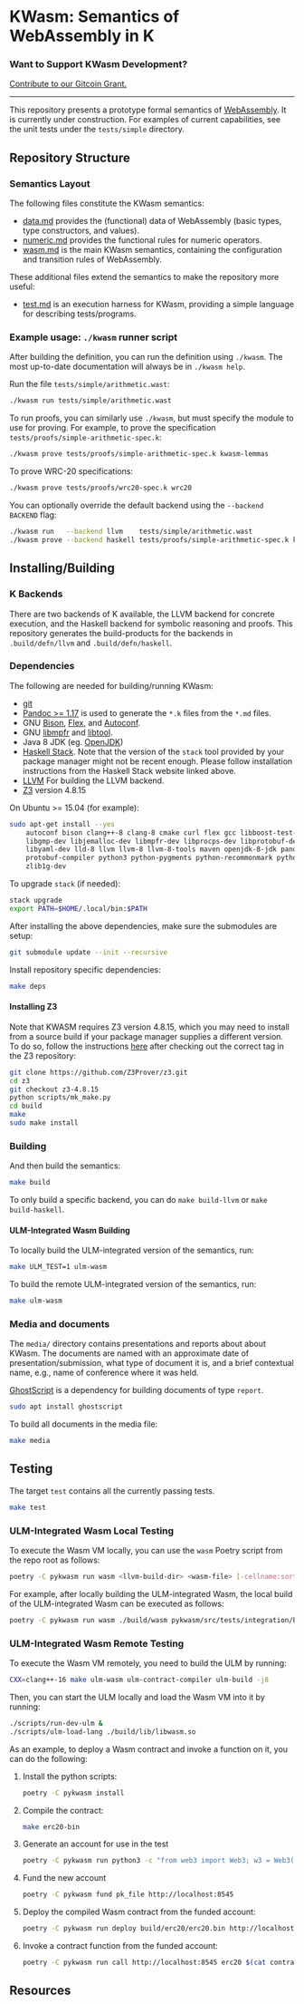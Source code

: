KWasm: Semantics of WebAssembly in K
====================================

### Want to Support KWasm Development?
[Contribute to our Gitcoin Grant.](https://gitcoin.co/grants/592/kewasm-and-kwasm)

---

This repository presents a prototype formal semantics of [WebAssembly].
It is currently under construction.
For examples of current capabilities, see the unit tests under the `tests/simple` directory.

Repository Structure
--------------------

### Semantics Layout

The following files constitute the KWasm semantics:

-   [data.md](data.md) provides the (functional) data of WebAssembly (basic types, type constructors, and values).
-   [numeric.md](numeric.md) provides the functional rules for numeric operators.
-   [wasm.md](wasm.md) is the main KWasm semantics, containing the configuration and transition rules of WebAssembly.

These additional files extend the semantics to make the repository more useful:

-   [test.md](test.md) is an execution harness for KWasm, providing a simple language for describing tests/programs.

### Example usage: `./kwasm` runner script

After building the definition, you can run the definition using `./kwasm`.
The most up-to-date documentation will always be in `./kwasm help`.

Run the file `tests/simple/arithmetic.wast`:

```sh
./kwasm run tests/simple/arithmetic.wast
```

To run proofs, you can similarly use `./kwasm`, but must specify the module to use for proving.
For example, to prove the specification `tests/proofs/simple-arithmetic-spec.k`:

```sh
./kwasm prove tests/proofs/simple-arithmetic-spec.k kwasm-lemmas
```

To prove WRC-20 specifications:

```sh
./kwasm prove tests/proofs/wrc20-spec.k wrc20
```

You can optionally override the default backend using the `--backend BACKEND` flag:

```sh
./kwasm run   --backend llvm    tests/simple/arithmetic.wast
./kwasm prove --backend haskell tests/proofs/simple-arithmetic-spec.k kwasm-lemmas
```

Installing/Building
-------------------

### K Backends

There are two backends of K available, the LLVM backend for concrete execution, and the Haskell backend for symbolic reasoning and proofs.
This repository generates the build-products for the backends in `.build/defn/llvm` and `.build/defn/haskell`.

### Dependencies

The following are needed for building/running KWasm:

-   [git](https://git-scm.com/)
-   [Pandoc >= 1.17](https://pandoc.org) is used to generate the `*.k` files from the `*.md` files.
-   GNU [Bison](https://www.gnu.org/software/bison/), [Flex](https://github.com/westes/flex), and [Autoconf](http://www.gnu.org/software/autoconf/).
-   GNU [libmpfr](http://www.mpfr.org/) and [libtool](https://www.gnu.org/software/libtool/).
-   Java 8 JDK (eg. [OpenJDK](http://openjdk.java.net/))
-   [Haskell Stack](https://docs.haskellstack.org/en/stable/install_and_upgrade/#installupgrade).
    Note that the version of the `stack` tool provided by your package manager might not be recent enough.
    Please follow installation instructions from the Haskell Stack website linked above.
-   [LLVM](https://llvm.org/) For building the LLVM backend.
-   [Z3](https://github.com/Z3Prover/z3) version 4.8.15

On Ubuntu >= 15.04 (for example):

```sh
sudo apt-get install --yes                                                            \
    autoconf bison clang++-8 clang-8 cmake curl flex gcc libboost-test-dev libffi-dev \
    libgmp-dev libjemalloc-dev libmpfr-dev libprocps-dev libprotobuf-dev libtool      \
    libyaml-dev lld-8 llvm llvm-8 llvm-8-tools maven openjdk-8-jdk pandoc pkg-config  \
    protobuf-compiler python3 python-pygments python-recommonmark python-sphinx time  \
    zlib1g-dev
```

To upgrade `stack` (if needed):

```sh
stack upgrade
export PATH=$HOME/.local/bin:$PATH
```

After installing the above dependencies, make sure the submodules are setup:

```sh
git submodule update --init --recursive
```

Install repository specific dependencies:

```sh
make deps
```

#### Installing Z3

Note that KWASM requires Z3 version 4.8.15, which you may need to install from a
source build if your package manager supplies a different version. To do so,
follow the instructions
[here](https://github.com/Z3Prover/z3#building-z3-using-make-and-gccclang) after
checking out the correct tag in the Z3 repository:

```sh
git clone https://github.com/Z3Prover/z3.git
cd z3
git checkout z3-4.8.15
python scripts/mk_make.py
cd build
make
sudo make install
```

### Building

And then build the semantics:

```sh
make build
```

To only build a specific backend, you can do `make build-llvm` or `make build-haskell`.

#### ULM-Integrated Wasm Building

To locally build the ULM-integrated version of the semantics, run:

```sh
make ULM_TEST=1 ulm-wasm
```

To build the remote ULM-integrated version of the semantics, run:

```sh
make ulm-wasm
```

### Media and documents

The `media/` directory contains presentations and reports about about KWasm.
The documents are named with an approximate date of presentation/submission, what type of document it is, and a brief contextual name, e.g., name of conference where it was held.

[GhostScript](https://www.ghostscript.com/) is a dependency for building documents of type `report`.

```sh
sudo apt install ghostscript
```

To build all documents in the media file:

```sh
make media
```

Testing
-------

The target `test` contains all the currently passing tests.

```sh
make test
```

### ULM-Integrated Wasm Local Testing

To execute the Wasm VM locally, you can use the `wasm` Poetry script from the repo root as follows:

```sh
poetry -C pykwasm run wasm <llvm-build-dir> <wasm-file> [-cellname:sort=cellvalue...]
```

For example, after locally building the ULM-integrated Wasm, the local build of the ULM-integrated Wasm can be executed as follows:

```sh
poetry -C pykwasm run wasm ./build/wasm pykwasm/src/tests/integration/binary/basic-features.wat -gas:Int=0 -create:Bool=false -entry:String=init
```

### ULM-Integrated Wasm Remote Testing

To execute the Wasm VM remotely, you need to build the ULM by running:

```sh
CXX=clang++-16 make ulm-wasm ulm-contract-compiler ulm-build -j8
```

Then, you can start the ULM locally and load the Wasm VM into it by running:

```sh
./scripts/run-dev-ulm &
./scripts/ulm-load-lang ./build/lib/libwasm.so
```

As an example, to deploy a Wasm contract and invoke a function on it, you can do the following:

1.  Install the python scripts:

    ```sh
    poetry -C pykwasm install
    ```

2.  Compile the contract:

    ```sh
    make erc20-bin
    ```

3.  Generate an account for use in the test

    ```sh
    poetry -C pykwasm run python3 -c "from web3 import Web3; w3 = Web3(); acc = w3.eth.account.create(); print(w3.to_hex(acc.key))" > pk_file
    ```

4.  Fund the new account

    ```sh
    poetry -C pykwasm fund pk_file http://localhost:8545
    ```

5.  Deploy the compiled Wasm contract from the funded account:

    ```sh
    poetry -C pykwasm run deploy build/erc20/erc20.bin http://localhost:8545 pk_file > contract_addr
    ```

6.  Invoke a contract function from the funded account:

    ```sh
    poetry -C pykwasm run call http://localhost:8545 erc20 $(cat contract_addr) pk_file 0 decimals
    ```

Resources
---------

[WebAssembly]: <https://webassembly.github.io/spec/>

